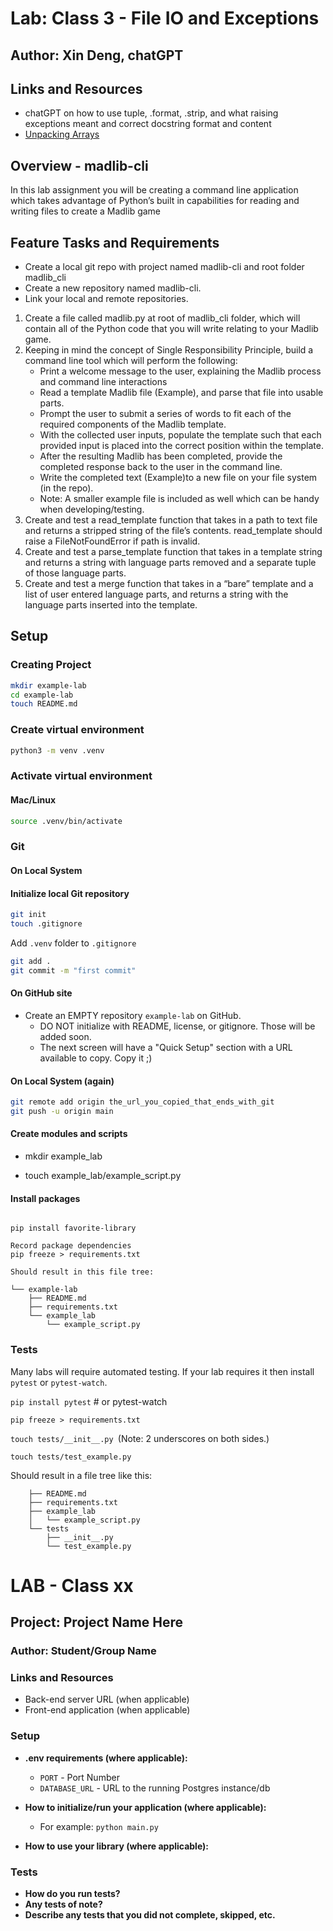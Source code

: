 # Lab: Class 3 - File IO and Exceptions

## Author: Xin Deng, chatGPT

## Links and Resources

- chatGPT on how to use tuple, .format, .strip, and what raising exceptions meant and correct docstring format and content
- [Unpacking Arrays](https://realpython.com/python-kwargs-and-args/#unpacking-with-the-asterisk-operators)


## Overview - madlib-cli

In this lab assignment you will be creating a command line application which takes advantage of Python’s built in capabilities for reading and writing files to create a Madlib game



## Feature Tasks and Requirements

- Create a local git repo with project named madlib-cli and root folder madlib_cli
- Create a new repository named madlib-cli.
- Link your local and remote repositories.

1. Create a file called madlib.py at root of madlib_cli folder, which will contain all of the Python code that you will write relating to your Madlib game.
2. Keeping in mind the concept of Single Responsibility Principle, build a command line tool which will perform the following:
    - Print a welcome message to the user, explaining the Madlib process and command line interactions
    - Read a template Madlib file (Example), and parse that file into usable parts.
    - Prompt the user to submit a series of words to fit each of the required components of the Madlib template.
    - With the collected user inputs, populate the template such that each provided input is placed into the correct position within the template.
    - After the resulting Madlib has been completed, provide the completed response back to the user in the command line.
    - Write the completed text (Example)to a new file on your file system (in the repo).
    - Note: A smaller example file is included as well which can be handy when developing/testing.
3. Create and test a read_template function that takes in a path to text file and returns a stripped string of the file’s contents.
read_template should raise a FileNotFoundError if path is invalid.
4. Create and test a parse_template function that takes in a template string and returns a string with language parts removed and a separate tuple of those language parts.
5. Create and test a merge function that takes in a “bare” template and a list of user entered language parts, and returns a string with the language parts inserted into the template.


## Setup

### Creating Project

```bash
mkdir example-lab
cd example-lab
touch README.md
```

### Create virtual environment

```bash
python3 -m venv .venv
```

### Activate virtual environment

#### Mac/Linux

```bash
source .venv/bin/activate
```

### Git

#### On Local System

#### Initialize local Git repository

```bash
git init
touch .gitignore
```

Add `.venv` folder to `.gitignore`

```bash
git add .
git commit -m "first commit"
```

#### On GitHub site

- Create an EMPTY repository `example-lab` on GitHub.
  - DO NOT initialize with README, license, or gitignore. Those will be added soon.
  - The next screen will have a "Quick Setup" section with a URL available to copy. Copy it ;)

#### On Local System (again)

```bash
git remote add origin the_url_you_copied_that_ends_with_git
git push -u origin main
```

#### Create modules and scripts

- mkdir example_lab

- touch example_lab/example_script.py


#### Install packages

```For example:

pip install favorite-library

Record package dependencies
pip freeze > requirements.txt

Should result in this file tree:

└── example-lab
    ├── README.md
    ├── requirements.txt
    └── example_lab
        └── example_script.py

```

### Tests

Many labs will require automated testing. If your lab requires it then install `pytest` or `pytest-watch`.

`pip install pytest` # or pytest-watch

`pip freeze > requirements.txt`

`touch tests/__init__.py `(Note: 2 underscores on both sides.)

`touch tests/test_example.py`

Should result in a file tree like this:

```└── example-lab
    ├── README.md
    ├── requirements.txt
    ├── example_lab
    │   └── example_script.py
    └── tests
        ├── __init__.py
        └── test_example.py
```





# LAB - Class xx

## Project: Project Name Here

### Author: Student/Group Name

### Links and Resources
- Back-end server URL (when applicable)
- Front-end application (when applicable)

### Setup
- **.env requirements (where applicable):**
  - `PORT` - Port Number
  - `DATABASE_URL` - URL to the running Postgres instance/db

- **How to initialize/run your application (where applicable):**
  - For example: `python main.py`

- **How to use your library (where applicable):**

### Tests
- **How do you run tests?**
- **Any tests of note?**
- **Describe any tests that you did not complete, skipped, etc.**

